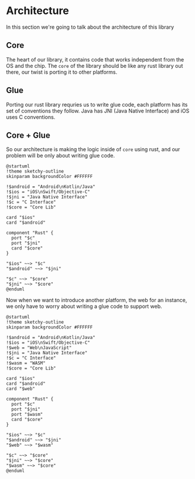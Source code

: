 # Architecture

In this section we're going to talk about the architecture of this library

## Core

The heart of our library, it contains code that works independent from
the OS and the chip. The `core` of the library should be like any rust
library out there, our twist is porting it to other platforms.

## Glue

Porting our rust library requries us to write glue code, each platform has
its set of conventions they follow. Java has JNI (Java Native Interface) and
iOS uses C conventions.

## Core + Glue

So our architecture is making the logic inside of `core` using rust,
and our problem will be only about writing glue code.

```plantuml,format=svg
@startuml
!theme sketchy-outline
skinparam backgroundColor #FFFFFF

!$android = "Android\nKotlin/Java"
!$ios = "iOS\nSwift/Objective-C"
!$jni = "Java Native Interface"
!$c = "C Interface"
!$core = "Core Lib"

card "$ios"
card "$android"

component "Rust" {
  port "$c"
  port "$jni"
  card "$core"
}

"$ios" ~~> "$c"
"$android" ~~> "$jni"

"$c" ~~> "$core"
"$jni" ~~> "$core"
@enduml
```

Now when we want to introduce another platform, the web for an instance,
we only have to worry about writing a glue code to support web.

```plantuml,format=svg
@startuml
!theme sketchy-outline
skinparam backgroundColor #FFFFFF

!$android = "Android\nKotlin/Java"
!$ios = "iOS\nSwift/Objective-C"
!$web = "Web\nJavaScript"
!$jni = "Java Native Interface"
!$c = "C Interface"
!$wasm = "WASM"
!$core = "Core Lib"

card "$ios"
card "$android"
card "$web"

component "Rust" {
  port "$c"
  port "$jni"
  port "$wasm"
  card "$core"
}

"$ios" ~~> "$c"
"$android" ~~> "$jni"
"$web" ~~> "$wasm"

"$c" ~~> "$core"
"$jni" ~~> "$core"
"$wasm" ~~> "$core"
@enduml
```
